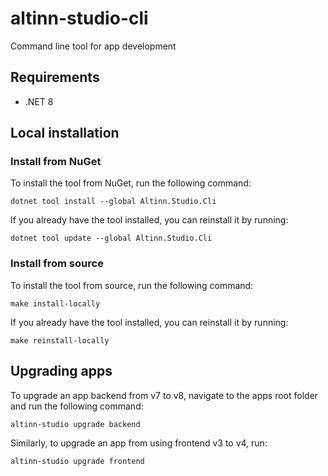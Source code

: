 # altinn-studio-cli

Command line tool for app development

## Requirements

- .NET 8

## Local installation

### Install from NuGet

To install the tool from NuGet, run the following command:

```
dotnet tool install --global Altinn.Studio.Cli
```

If you already have the tool installed, you can reinstall it by running:

```
dotnet tool update --global Altinn.Studio.Cli
```

### Install from source

To install the tool from source, run the following command:

```
make install-locally
```

If you already have the tool installed, you can reinstall it by running:

```
make reinstall-locally
```

## Upgrading apps

To upgrade an app backend from v7 to v8, navigate to the apps root folder and run the following command:

```
altinn-studio upgrade backend
```

Similarly, to upgrade an app from using frontend v3 to v4, run:

```
altinn-studio upgrade frontend
```
